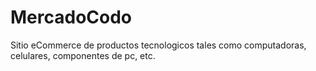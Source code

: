 # MercadoCodo
Sitio eCommerce de productos tecnologicos tales como computadoras, celulares, componentes de pc, etc.
